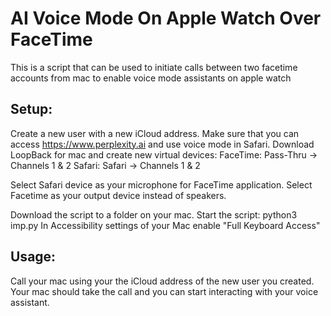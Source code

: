 # AI Voice Mode On Apple Watch Over FaceTime
This is a script that can be used to initiate calls between two facetime accounts from mac to enable voice mode assistants on apple watch

## Setup:
Create a new user with a new iCloud address.
Make sure that you can access https://www.perplexity.ai and use voice mode in Safari.
Download LoopBack for mac and create new virtual devices:
FaceTime: Pass-Thru -> Channels 1 & 2
Safari: Safari -> Channels 1 & 2

Select Safari device as your microphone for FaceTime application.
Select Facetime as your output device instead of speakers.

Download the script to a folder on your mac.
Start the script: python3 imp.py
In Accessibility settings of your Mac enable "Full Keyboard Access"

## Usage:
Call your mac using your the iCloud address of the new user you created. Your mac should take the call and you can start interacting with your voice assistant.
